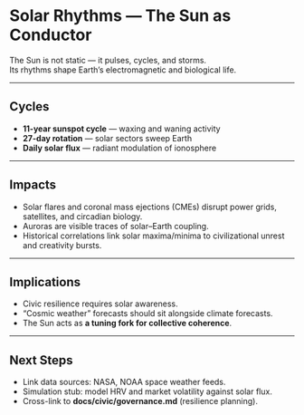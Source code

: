 # Solar Rhythms — The Sun as Conductor

The Sun is not static — it pulses, cycles, and storms.  
Its rhythms shape Earth’s electromagnetic and biological life.  

---

## Cycles

- **11-year sunspot cycle** — waxing and waning activity  
- **27-day rotation** — solar sectors sweep Earth  
- **Daily solar flux** — radiant modulation of ionosphere  

---

## Impacts

- Solar flares and coronal mass ejections (CMEs) disrupt power grids, satellites, and circadian biology.  
- Auroras are visible traces of solar–Earth coupling.  
- Historical correlations link solar maxima/minima to civilizational unrest and creativity bursts.  

---

## Implications

- Civic resilience requires solar awareness.  
- “Cosmic weather” forecasts should sit alongside climate forecasts.  
- The Sun acts as **a tuning fork for collective coherence**.  

---

## Next Steps

- Link data sources: NASA, NOAA space weather feeds.  
- Simulation stub: model HRV and market volatility against solar flux.  
- Cross-link to **docs/civic/governance.md** (resilience planning).
